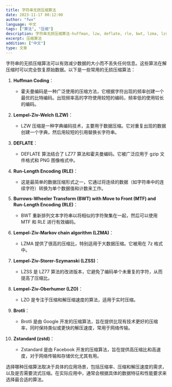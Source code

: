 ```yaml
---
title: 字符串无损压缩算法
date: 2023-11-17 00:12:00
author: "fwx"
language: 中文
tags: ["算法", "压缩"]
description: 字符串无损压缩算法-huffman, lzw, deflate, rle, bwt, lzma, lzss, lzo, brotli, zstd
excerpt: 压缩算法
addition: ["中文"]
type: 文章
---
```


字符串的无损压缩算法可以有效减少数据的大小而不丢失任何信息。这些算法在解压缩时可以完全恢复原始数据。以下是一些常用的无损压缩算法：

1. **Huffman Coding**：

   - 霍夫曼编码是一种广泛使用的压缩方法，它根据字符出现的频率创建一个最优的比特编码。出现频率高的字符使用较短的编码，频率低的使用较长的编码。

2. **Lempel-Ziv-Welch (LZW)**：

   - LZW 压缩是一种字典编码技术，主要用于数据压缩。它对重复出现的数据创建一个字典，然后用较短的引用替换长字符串。

3. **DEFLATE**：

   - DEFLATE 算法结合了 LZ77 算法和霍夫曼编码。它被广泛应用于 gzip 文件格式和 PNG 图像格式中。

4. **Run-Length Encoding (RLE)**：

   - 这是最简单的数据压缩形式之一，它通过将连续的数据（如字符串中的连续字符）转换为单个数据值和计数来工作。

5. **Burrows-Wheeler Transform (BWT) with Move to Front (MTF) and Run-Length Encoding (RLE)**：

   - BWT 重新排列文本字符串以将相似的字符聚集在一起，然后可以使用 MTF 和 RLE 进行有效编码。

6. **Lempel-Ziv-Markov chain algorithm (LZMA)**：

   - LZMA 提供了很高的压缩比，特别适用于大数据压缩。它被用在 7z 格式中。

7. **Lempel-Ziv-Storer-Szymanski (LZSS)**：

   - LZSS 是 LZ77 算法的改进版本，它避免了编码单个未重复的字符，从而提高了压缩比。

8. **Lempel-Ziv-Oberhumer (LZO)**：

   - LZO 是专注于压缩和解压缩速度的算法，适用于实时压缩。

9. **Brotli**：

   - Brotli 是由 Google 开发的压缩算法，旨在提供比现有技术更好的压缩率，同时保持类似或更快的解压速度，常用于网络传输。

10. **Zstandard (zstd)**：
    - Zstandard 是由 Facebook 开发的压缩算法，旨在提供高压缩比和高速度，对于网络传输和存储优化尤其有用。

选择哪种压缩算法取决于具体的应用场景，包括压缩率、压缩和解压速度的需求，以及是否需要流式压缩。在实际应用中，通常会根据具体的数据特征和性能要求来选择最合适的算法。
